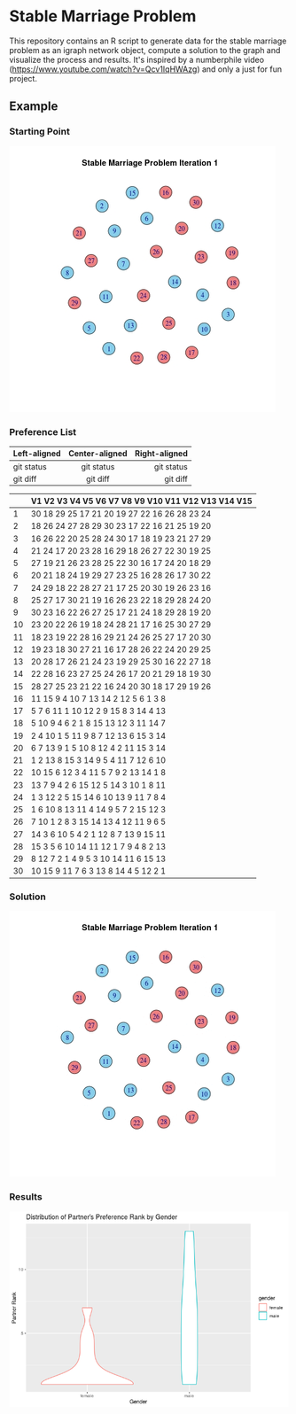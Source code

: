 # Stable Marriage Problem

This repository contains an R script to generate data for the stable marriage problem as an igraph network object, compute a solution to the graph and visualize the process and results. It's inspired by a numberphile video (https://www.youtube.com/watch?v=Qcv1IqHWAzg) and only a just for fun project.

## Example

### Starting Point

![](/network1.jpeg)

### Preference List

| Left-aligned | Center-aligned | Right-aligned |
| :---         |     :---:      |          ---: |
| git status   | git status     | git status    |
| git diff     | git diff       | git diff      |
	
	
|    | V1       V2      V3      V4      V5      V6      V7      V8      V9     V10     V11     V12     V13     V14     V15 |
| --- | --- |
| 1  | 30	18	29	25	17	21	20	19	27	22	16	26	28	23	24 |
| 2  | 18	26	24	27	28	29	30	23	17	22	16	21	25	19	20 |
| 3  | 16	26	22	20	25	28	24	30	17	18	19	23	21	27	29 |
| 4  | 21	24	17	20	23	28	16	29	18	26	27	22	30	19	25 |
| 5  | 27	19	21	26	23	28	25	22	30	16	17	24	20	18	29 |
| 6  | 20	21	18	24	19	29	27	23	25	16	28	26	17	30	22 |
| 7  | 24	29	18	22	28	27	21	17	25	20	30	19	26	23	16 |
| 8  | 25	27	17	30	21	19	16	26	23	22	18	29	28	24	20 |
| 9  | 30	23	16	22	26	27	25	17	21	24	18	29	28	19	20 |
| 10 | 23	20	22	26	19	18	24	28	21	17	16	25	30	27	29 |
| 11 | 18	23	19	22	28	16	29	21	24	26	25	27	17	20	30 |
| 12 | 19	23	18	30	27	21	16	17	28	26	22	24	20	29	25 |
| 13 | 20	28	17	26	21	24	23	19	29	25	30	16	22	27	18 |
| 14 | 22	28	16	23	27	25	24	26	17	20	21	29	18	19	30 |
| 15 | 28	27	25	23	21	22	16	24	20	30	18	17	29	19	26 |
| 16 | 11	15	9	4	10	7	13	14	2	12	5	6	1	3	8  |
| 17 | 5	7	6	11	1	10	12	2	9	15	8	3	14	4	13 |
| 18 | 5	10	9	4	6	2	1	8	15	13	12	3	11	14	7  |
| 19 | 2	4	10	1	5	11	9	8	7	12	13	6	15	3	14 |
| 20 | 6	7	13	9	1	5	10	8	12	4	2	11	15	3	14 |
| 21 | 1	2	13	8	15	3	14	9	5	4	11	7	12	6	10 |
| 22 | 10	15	6	12	3	4	11	5	7	9	2	13	14	1	8  |
| 23 | 13	7	9	4	2	6	15	12	5	14	3	10	1	8	11 |
| 24 | 1	3	12	2	5	15	14	6	10	13	9	11	7	8	4  |
| 25 | 1	6	10	8	13	11	4	14	9	5	7	2	15	12	3  |
| 26 | 7	10	1	2	8	3	15	14	13	4	12	11	9	6	5  |
| 27 | 14	3	6	10	5	4	2	1	12	8	7	13	9	15	11 |
| 28 | 15	3	5	6	10	14	11	12	1	7	9	4	8	2	13 |
| 29 | 8	12	7	2	1	4	9	5	3	10	14	11	6	15	13 |
| 30 | 10	15	9	11	7	6	3	13	8	14	4	5	12	2	1  |

### Solution

![](Network.gif)

### Results

![](/RankDistribution.png)


